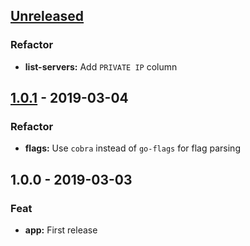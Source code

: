 <a name="unreleased"></a>
## [Unreleased]

### Refactor
- **list-servers:** Add `PRIVATE IP` column


<a name="1.0.1"></a>
## [1.0.1] - 2019-03-04
### Refactor
- **flags:** Use `cobra` instead of `go-flags` for flag parsing


<a name="1.0.0"></a>
## 1.0.0 - 2019-03-03
### Feat
- **app:** First release


[Unreleased]: https://github.com/gr00by87/fst/compare/1.0.1...HEAD
[1.0.1]: https://github.com/gr00by87/fst/compare/1.0.0...1.0.1
